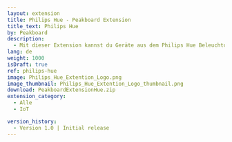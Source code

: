 ```yaml
---
layout: extension
title: Philips Hue - Peakboard Extension
title_text: Philips Hue
by: Peakboard
description: 
  - Mit dieser Extension kannst du Geräte aus dem Philips Hue Beleuchtungssystem über die Hue Bridge als Datenquelle in Peakboard anbinden. Die Datenquelle ermöglicht es, Daten über den Zustand (ein / aus) sowie den Helligkeitswert einer jeden angelegten Lichtquelle auszulesen oder zurückzuschreiben. So kann mittels Peakboard ganz leicht ein interaktives Dashboard zur Steuerung der Philips Hue Beleuchtung erstellt werden.
lang: de
weight: 1000
isDraft: true
ref: philips-hue
image: Philips_Hue_Extention_Logo.png
image_thumbnail: Philips_Hue_Extention_Logo_thumbnail.png
download: PeakboardExtensionHue.zip
extension_category:
  - Alle
  - IoT

version_history:
  - Version 1.0 | Initial release
---
```

